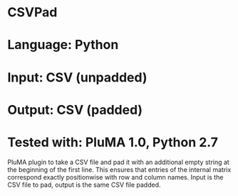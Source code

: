 # CSVPad
# Language: Python
# Input: CSV (unpadded)
# Output: CSV (padded)
# Tested with: PluMA 1.0, Python 2.7

PluMA plugin to take a CSV file and pad it with an additional empty string at the beginning of the first line.
This ensures that entries of the internal matrix correspond exactly positionwise with row and column names.
Input is the CSV file to pad, output is the same CSV file padded.
